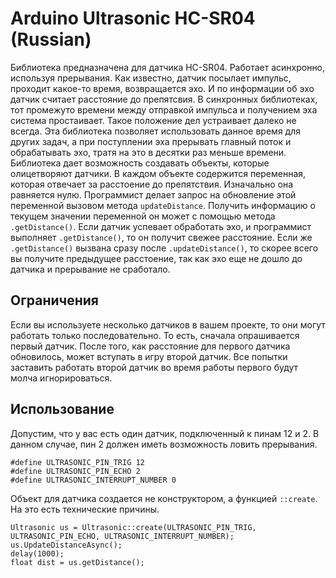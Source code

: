 Arduino Ultrasonic HC-SR04 (Russian)
========================================

Библиотека предназначена для датчика HC-SR04. Работает асинхронно, используя прерывания.
Как известно, датчик посылает импульс, проходит какое-то время, возвращается эхо. И по информации об эхо
датчик считает расстояние до препятсвия. В синхронных библиотеках, тот промежуто времени между отправкой
импульса и получением эха система простаивает. Такое положение дел устраивает далеко не всегда.
Эта библиотека позволяет использовать данное время для других задач, а при поступлении эха прерывать главный поток и обрабатывать эхо,
тратя на это в десятки раз меньше времени.
Библиотека дает возможность создавать объекты, которые олицетворяют датчики. В каждом объекте содержится переменная,
которая отвечает за расстоение до препятствия. Изначально она равняется нулю. Программист делает запрос на обновление
этой переменной вызовом метода `updateDistance`. Получить информацию о текущем значении переменной он может с помощью
метода `.getDistance()`. Если датчик успевает обработать эхо, и программист выполняет `.getDistance()`, то он получит
свежее расстояние. Если же `.getDistance()` вызвана сразу после `.updateDistance()`, то скорее всего вы получите предыдущее
расстоение, так как эхо еще не дошло до датчика и прерывание не сработало.

Ограничения
-------------
Если вы используете несколько датчиков в вашем проекте, то они могут работать только последовательно.
То есть, сначала опрашивается первый датчик. После того, как расстояние для первого датчика обновилось,
может вступать в игру второй датчик. Все попытки заставить работать второй датчик во время работы первого
будут молча игнорироваться.


Использование
-------------
Допустим, что у вас есть один датчик, подключенный к пинам 12 и 2. В данном случае,
пин 2 должен иметь возможность ловить прерывания.
```
#define ULTRASONIC_PIN_TRIG 12
#define ULTRASONIC_PIN_ECHO 2
#define ULTRASONIC_INTERRUPT_NUMBER 0
```

Объект для датчика создается не конструктором, а функцией `::create`. На это есть технические причины.
```
Ultrasonic us = Ultrasonic::create(ULTRASONIC_PIN_TRIG, ULTRASONIC_PIN_ECHO, ULTRASONIC_INTERRUPT_NUMBER);
us.UpdateDistanceAsync();
delay(1000);
float dist = us.getDistance();

```


